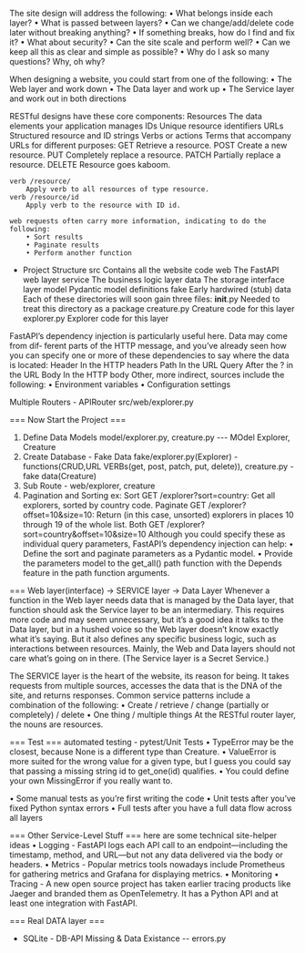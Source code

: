 The site design will address the following:
• What belongs inside each layer?
• What is passed between layers?
• Can we change/add/delete code later without breaking anything?
• If something breaks, how do I find and fix it?
• What about security?
• Can the site scale and perform well?
• Can we keep all this as clear and simple as possible?
• Why do I ask so many questions? Why, oh why?

When designing a website, you could start from one of the following:
• The Web layer and work down
• The Data layer and work up
• The Service layer and work out in both directions

RESTful designs have these core components:
    Resources
        The data elements your application manages
    IDs
        Unique resource identifiers
    URLs
        Structured resource and ID strings
    Verbs or actions
        Terms that accompany URLs for different purposes:
        GET
            Retrieve a resource.
        POST
            Create a new resource.
        PUT
            Completely replace a resource.
        PATCH
            Partially replace a resource.
        DELETE
            Resource goes kaboom.

    verb /resource/
        Apply verb to all resources of type resource.
    verb /resource/id
        Apply verb to the resource with ID id.

    web requests often carry more information, indicating to do the following:
        • Sort results
        • Paginate results
        • Perform another function

- Project Structure
src
    Contains all the website code
    web
        The FastAPI web layer
    service
        The business logic layer
    data
        The storage interface layer
    model
        Pydantic model definitions
    fake
        Early hardwired (stub) data
Each of these directories will soon gain three files:
__init__.py
    Needed to treat this directory as a package
creature.py
    Creature code for this layer
explorer.py
    Explorer code for this layer

FastAPI’s dependency injection is particularly useful here. Data may come from dif‐
ferent parts of the HTTP message, and you’ve already seen how you can specify one
or more of these dependencies to say where the data is located:
    Header
        In the HTTP headers
    Path
        In the URL
    Query
        After the ? in the URL
    Body
        In the HTTP body
Other, more indirect, sources include the following:
• Environment variables
• Configuration settings

Multiple Routers - APIRouter
    src/web/explorer.py

=== Now Start the Project ===
1. Define Data Models model/explorer.py, creature.py --- MOdel Explorer, Creature
2. Create Database - Fake Data fake/explorer.py(Explorer) - functions(CRUD,URL VERBs(get, post, patch, put, delete)), creature.py - fake data(Creature)
3. Sub Route - web/explorer, creature
4. Pagination and Sorting
    ex:
        Sort
            GET /explorer?sort=country: Get all explorers, sorted by country code.
        Paginate
            GET /explorer?offset=10&size=10: Return (in this case, unsorted) explorers in
            places 10 through 19 of the whole list.
        Both
            GET /explorer?sort=country&offset=10&size=10
    Although you could specify these as individual query parameters, FastAPI’s dependency injection can help:
    • Define the sort and paginate parameters as a Pydantic model.
    • Provide the parameters model to the get_all() path function with the Depends
    feature in the path function arguments.

=== Web layer(interface) -> SERVICE layer -> Data Layer
Whenever a function in the Web layer needs data that is managed by the Data layer,
that function should ask the Service layer to be an intermediary. This requires more
code and may seem unnecessary, but it’s a good idea
it talks to the Data layer, but in a hushed voice so the Web layer doesn’t know exactly what it’s
saying. But it also defines any specific business logic, such as interactions between
resources. Mainly, the Web and Data layers should not care what’s going on in there.
(The Service layer is a Secret Service.)

The SERVICE layer is the heart of the website, its reason for being. It takes requests
from multiple sources, accesses the data that is the DNA of the site, and returns
responses.
Common service patterns include a combination of the following:
• Create / retrieve / change (partially or completely) / delete
• One thing / multiple things
At the RESTful router layer, the nouns are resources.

=== Test ===
automated testing - pytest/Unit Tests
• TypeError may be the closest, because None is a different type than Creature.
• ValueError is more suited for the wrong value for a given type, but I guess you could say that passing a missing string id to get_one(id) qualifies.
• You could define your own MissingError if you really want to.

• Some manual tests as you’re first writing the code
• Unit tests after you’ve fixed Python syntax errors
• Full tests after you have a full data flow across all layers

=== Other Service-Level Stuff ===
here are some technical site-helper ideas
    • Logging - FastAPI logs each API call to an endpoint—including the timestamp, method, and
URL—but not any data delivered via the body or headers.
    • Metrics - Popular metrics tools nowadays include Prometheus for gathering metrics and
Grafana for displaying metrics.
    • Monitoring
    • Tracing - A new open source project has taken earlier tracing products like Jaeger and branded
them as OpenTelemetry. It has a Python API and at least one integration with
FastAPI.

=== Real DATA layer ===
- SQLite - DB-API
Missing & Data Existance -- errors.py
